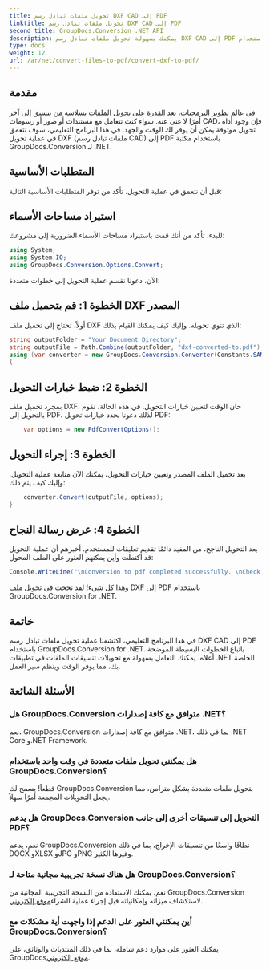 ```yaml
---
title: تحويل ملفات تبادل رسم DXF CAD إلى PDF
linktitle: تحويل ملفات تبادل رسم DXF CAD إلى PDF
second_title: GroupDocs.Conversion .NET API
description: يمكنك بسهولة تحويل ملفات تبادل رسم DXF CAD إلى PDF باستخدام GroupDocs.Conversion for .NET.
type: docs
weight: 12
url: /ar/net/convert-files-to-pdf/convert-dxf-to-pdf/
---
```

## مقدمة
في عالم تطوير البرمجيات، تعد القدرة على تحويل الملفات بسلاسة من تنسيق إلى آخر أمرًا لا غنى عنه. سواء كنت تتعامل مع مستندات أو صور أو رسومات CAD، فإن وجود أداة تحويل موثوقة يمكن أن يوفر لك الوقت والجهد. في هذا البرنامج التعليمي، سوف نتعمق في عملية تحويل DXF (ملفات تبادل رسم CAD) إلى PDF باستخدام مكتبة GroupDocs.Conversion لـ .NET.
## المتطلبات الأساسية
قبل أن نتعمق في عملية التحويل، تأكد من توفر المتطلبات الأساسية التالية:

## استيراد مساحات الأسماء
للبدء، تأكد من أنك قمت باستيراد مساحات الأسماء الضرورية إلى مشروعك:
```csharp
using System;
using System.IO;
using GroupDocs.Conversion.Options.Convert;
```
الآن، دعونا نقسم عملية التحويل إلى خطوات متعددة:
## الخطوة 1: قم بتحميل ملف DXF المصدر
أولاً، تحتاج إلى تحميل ملف DXF الذي تنوي تحويله. وإليك كيف يمكنك القيام بذلك:
```csharp
string outputFolder = "Your Document Directory";
string outputFile = Path.Combine(outputFolder, "dxf-converted-to.pdf");
using (var converter = new GroupDocs.Conversion.Converter(Constants.SAMPLE_DXF))
{
```
## الخطوة 2: ضبط خيارات التحويل
بمجرد تحميل ملف DXF، حان الوقت لتعيين خيارات التحويل. في هذه الحالة، نقوم بالتحويل إلى PDF، لذلك دعونا نحدد خيارات تحويل PDF:
```csharp
	var options = new PdfConvertOptions();
```
## الخطوة 3: إجراء التحويل
بعد تحميل الملف المصدر وتعيين خيارات التحويل، يمكنك الآن متابعة عملية التحويل. وإليك كيف يتم ذلك:
```csharp
	converter.Convert(outputFile, options);
}
```
## الخطوة 4: عرض رسالة النجاح
بعد التحويل الناجح، من المفيد دائمًا تقديم تعليقات للمستخدم. أخبرهم أن عملية التحويل قد اكتملت وأين يمكنهم العثور على الملف المحول:
```csharp
Console.WriteLine("\nConversion to pdf completed successfully. \nCheck output in {0}", outputFolder);
```
وهذا كل شيء! لقد نجحت في تحويل ملف DXF إلى PDF باستخدام GroupDocs.Conversion for .NET.

## خاتمة
في هذا البرنامج التعليمي، اكتشفنا عملية تحويل ملفات تبادل رسم DXF CAD إلى PDF باستخدام GroupDocs.Conversion for .NET. باتباع الخطوات البسيطة الموضحة أعلاه، يمكنك التعامل بسهولة مع تحويلات تنسيقات الملفات في تطبيقات .NET الخاصة بك، مما يوفر الوقت وينظم سير العمل.
## الأسئلة الشائعة
### هل GroupDocs.Conversion متوافق مع كافة إصدارات .NET؟
نعم، GroupDocs.Conversion متوافق مع كافة إصدارات .NET، بما في ذلك .NET Core و.NET Framework.
### هل يمكنني تحويل ملفات متعددة في وقت واحد باستخدام GroupDocs.Conversion؟
قطعاً! يسمح لك GroupDocs.Conversion بتحويل ملفات متعددة بشكل متزامن، مما يجعل التحويلات المجمعة أمرًا سهلاً.
### هل يدعم GroupDocs.Conversion التحويل إلى تنسيقات أخرى إلى جانب PDF؟
نعم، يدعم GroupDocs.Conversion نطاقًا واسعًا من تنسيقات الإخراج، بما في ذلك DOCX وXLSX وJPG وPNG وغيرها الكثير.
### هل هناك نسخة تجريبية مجانية متاحة لـ GroupDocs.Conversion؟
 نعم، يمكنك الاستفادة من النسخة التجريبية المجانية من GroupDocs.Conversion لاستكشاف ميزاته وإمكانياته قبل إجراء عملية الشراء[موقع إلكتروني](https://releases.groupdocs.com/).
### أين يمكنني العثور على الدعم إذا واجهت أية مشكلات مع GroupDocs.Conversion؟
 يمكنك العثور على موارد دعم شاملة، بما في ذلك المنتديات والوثائق، على GroupDocs[موقع إلكتروني](https://forum.groupdocs.com/c/conversion/11).